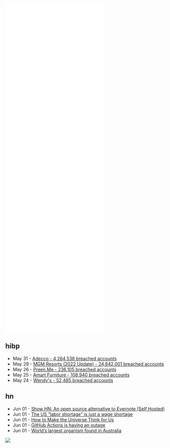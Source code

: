 ![Metrics](https://raw.githubusercontent.com/phixion/phixion/master/metrics.svg)

## hibp

<!--
for https://github.com/phixion/phixion/blob/main/.github/workflows/feeds.yml
-->
<!--START_SECTION:haveibeenpwnd-->
- May 31 - [Adecco - 4,284,538 breached accounts](https://haveibeenpwned.com/PwnedWebsites#Adecco)
- May 29 - [MGM Resorts (2022 Update) - 24,842,001 breached accounts](https://haveibeenpwned.com/PwnedWebsites#MGM2022Update)
- May 26 - [Preen.Me - 236,105 breached accounts](https://haveibeenpwned.com/PwnedWebsites#PreenMe)
- May 25 - [Amart Furniture - 108,940 breached accounts](https://haveibeenpwned.com/PwnedWebsites#AmartFurniture)
- May 24 - [Wendy's - 52,485 breached accounts](https://haveibeenpwned.com/PwnedWebsites#Wendys)
<!--END_SECTION:haveibeenpwnd-->

## hn

<!--
for https://github.com/phixion/phixion/blob/main/.github/workflows/feeds.yml
-->
<!--START_SECTION:hn-->
- Jun 01 - [Show HN: An open source alternative to Evernote (Self Hosted)](https://github.com/git-noter/gitnoter)
- Jun 01 - [The US “labor shortage” is just a wage shortage](https://qz.com/2012965/the-us-labor-shortage-is-just-a-wage-shortage/)
- Jun 01 - [How to Make the Universe Think for Us](https://www.quantamagazine.org/how-to-make-the-universe-think-for-us-20220531/)
- Jun 01 - [GitHub Actions is having an outage](https://www.githubstatus.com/incidents/8xxms3q3qzgp)
- Jun 01 - [World’s largest organism found in Australia](https://www.science.org/content/article/world-s-largest-organism-found-australia)
<!--END_SECTION:hn-->

<!--
for https://yhype.me
-->
![](https://hit.yhype.me/github/profile?user_id=13013670)
